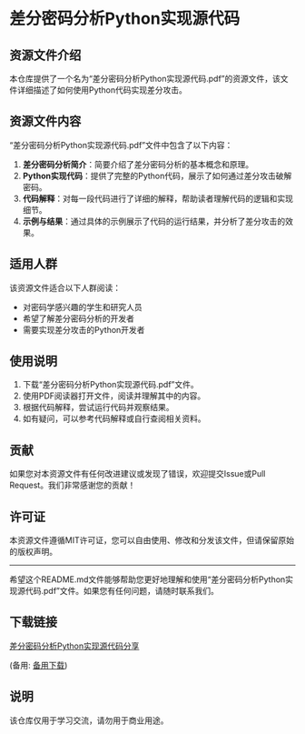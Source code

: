 # 差分密码分析Python实现源代码

## 资源文件介绍

本仓库提供了一个名为“差分密码分析Python实现源代码.pdf”的资源文件，该文件详细描述了如何使用Python代码实现差分攻击。

## 资源文件内容

“差分密码分析Python实现源代码.pdf”文件中包含了以下内容：

1. **差分密码分析简介**：简要介绍了差分密码分析的基本概念和原理。
2. **Python实现代码**：提供了完整的Python代码，展示了如何通过差分攻击破解密码。
3. **代码解释**：对每一段代码进行了详细的解释，帮助读者理解代码的逻辑和实现细节。
4. **示例与结果**：通过具体的示例展示了代码的运行结果，并分析了差分攻击的效果。

## 适用人群

该资源文件适合以下人群阅读：

- 对密码学感兴趣的学生和研究人员
- 希望了解差分密码分析的开发者
- 需要实现差分攻击的Python开发者

## 使用说明

1. 下载“差分密码分析Python实现源代码.pdf”文件。
2. 使用PDF阅读器打开文件，阅读并理解其中的内容。
3. 根据代码解释，尝试运行代码并观察结果。
4. 如有疑问，可以参考代码解释或自行查阅相关资料。

## 贡献

如果您对本资源文件有任何改进建议或发现了错误，欢迎提交Issue或Pull Request。我们非常感谢您的贡献！

## 许可证

本资源文件遵循MIT许可证，您可以自由使用、修改和分发该文件，但请保留原始的版权声明。

---

希望这个README.md文件能够帮助您更好地理解和使用“差分密码分析Python实现源代码.pdf”文件。如果您有任何问题，请随时联系我们。

## 下载链接
[差分密码分析Python实现源代码分享](https://pan.quark.cn/s/97a68f781080) 

(备用: [备用下载](https://pan.baidu.com/s/1xG57k7eYm8AFLXTPNR8dYw?pwd=1234))

## 说明

该仓库仅用于学习交流，请勿用于商业用途。
